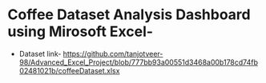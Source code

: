 # Coffee Dataset Analysis Dashboard using Mirosoft Excel-</br>
* Dataset link- https://github.com/tanjotveer-98/Advanced_Excel_Project/blob/777bb93a00551d3468a00b178cd74fb02481021b/coffeeDataset.xlsx

